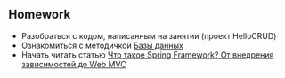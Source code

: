 ## Homework

- Разобраться с кодом, написанным на занятии (проект HelloCRUD)
- Ознакомиться с методичкой [Базы данных](https://docs.google.com/document/d/1jD4fd2c7YVgUnwwMIgAAdl7YponSnlp9lNsyZuOcOlc/)
- Начать читать статью [Что такое Spring Framework? От внедрения зависимостей до Web MVC](https://habr.com/ru/articles/490586/)